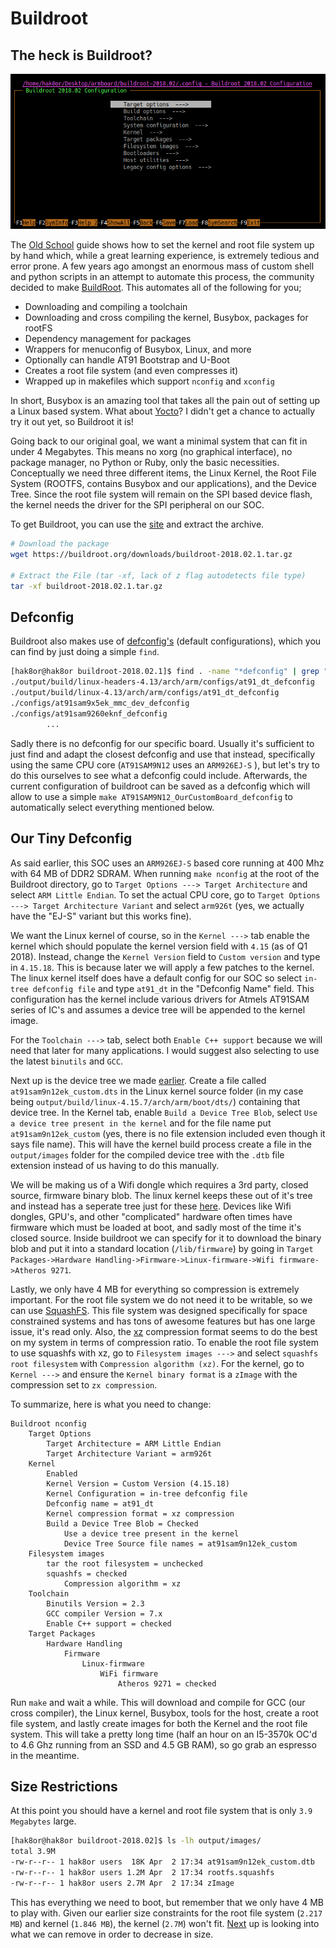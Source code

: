 # Buildroot

## The heck is Buildroot?

![Buldroot Example](images/Buildroot_Example.PNG)

The [Old School](OldSchool/readme.md) guide shows how to set the kernel and root file system up by hand which, while a great learning experience, is extremely tedious and error prone. A few years ago amongst an enormous mass of custom shell and python scripts in an attempt to automate this process, the community decided to make [BuildRoot](https://buildroot.org/). This automates all of the following for you;

- Downloading and compiling a toolchain
- Downloading and cross compiling the kernel, Busybox, packages for rootFS
- Dependency management for packages
- Wrappers for menuconfig of Busybox, Linux, and more
- Optionally can handle AT91 Bootstrap and U-Boot
- Creates a root file system (and even compresses it)
- Wrapped up in makefiles which support ```nconfig``` and ```xconfig```

In short, Busybox is an amazing tool that takes all the pain out of setting up a Linux based system. What about [Yocto](https://www.yoctoproject.org/)? I didn't get a chance to actually try it out yet, so Buildroot it is!

Going back to our original goal, we want a minimal system that can fit in under 4 Megabytes. This means no xorg (no graphical interface), no package manager, no Python or Ruby, only the basic necessities. Conceptually we need three different items, the Linux Kernel, the Root File System (ROOTFS, contains Busybox and our applications), and the Device Tree. Since the root file system will remain on the SPI based device flash, the kernel needs the driver for the SPI peripheral on our SOC.

To get Buildroot, you can use the [site](https://buildroot.org/download.html) and extract the archive.

```bash
# Download the package
wget https://buildroot.org/downloads/buildroot-2018.02.1.tar.gz

# Extract the File (tar -xf, lack of z flag autodetects file type)
tar -xf buildroot-2018.02.1.tar.gz
```

## Defconfig

Buildroot also makes use of [defconfig's](https://stackoverflow.com/questions/41885015/what-exactly-does-linux-kernels-make-defconfig-do) (default configurations), which you can find by just doing a simple ```find```.

```bash
[hak8or@hak8or buildroot-2018.02.1]$ find . -name "*defconfig" | grep "at91"
./output/build/linux-headers-4.13/arch/arm/configs/at91_dt_defconfig
./output/build/linux-4.13/arch/arm/configs/at91_dt_defconfig
./configs/at91sam9x5ek_mmc_dev_defconfig
./configs/at91sam9260eknf_defconfig
        ...
```

Sadly there is no defconfig for our specific board. Usually it's sufficient to just find and adapt the closest defconfig and use that instead, specifically using the same CPU core (```AT91SAM9N12``` uses an ```ARM926EJ-S``` ), but let's try to do this ourselves to see what a defconfig could include. Afterwards, the current configuration of buildroot can be saved as a defconfig which will allow to use a simple ```make AT91SAM9N12_OurCustomBoard_defconfig``` to automatically select everything mentioned below.

## Our Tiny Defconfig

As said earlier, this SOC uses an ```ARM926EJ-S``` based core running at 400 Mhz with 64 MB of DDR2 SDRAM. When running ```make nconfig``` at the root of the Buildroot directory, go to ```Target Options ---> Target Architecture``` and select ```ARM Little Endian```. To set the actual CPU core, go to ```Target Options ---> Target Architecture Variant``` and select ```arm926t``` (yes, we actually have the "EJ-S" variant but this works fine).

We want the Linux kernel of course, so in the ```Kernel --->``` tab enable the kernel which should populate the kernel version field with ```4.15``` (as of Q1 2018). Instead, change the ```Kernel Version``` field to ```Custom version``` and type in ```4.15.18```. This is because later we will apply a few patches to the kernel. The linux kernel itself does have a default config for our SOC so select ```in-tree defconfig file``` and type ```at91_dt``` in the "Defconfig Name" field. This configuration has the kernel include various drivers for Atmels AT91SAM series of IC's and assumes a device tree will be appended to the kernel image.

For the ```Toolchain --->``` tab, select both ```Enable C++ support``` because we will need that later for many applications. I would suggest also selecting to use the latest ```binutils``` and ```GCC```.

Next up is the device tree we made [earlier](devicetree.md). Create a file called ```at91sam9n12ek_custom.dts``` in the Linux kernel source folder (in my case being ```output/build/linux-4.15.7/arch/arm/boot/dts/```) containing that device tree. In the Kernel tab, enable ```Build a Device Tree Blob```, select ```Use a device tree present in the kernel``` and for the file name put ```at91sam9n12ek_custom``` (yes, there is no file extension included even though it says file name). This will have the kernel build process create a file in the ```output/images``` folder for the compiled device tree with the ```.dtb``` file extension instead of us having to do this manually.

We will be making us of a Wifi dongle which requires a 3rd party, closed source, firmware binary blob. The linux kernel keeps these out of it's tree and instead has a seperate tree just for these [here](https://git.kernel.org/pub/scm/linux/kernel/git/firmware/linux-firmware.git/tree/). Devices like Wifi dongles, GPU's, and other "complicated" hardware often times have firmware which must be loaded at boot, and sadly most of the time it's closed source. Inside buildroot we can specify for it to download the binary blob and put it into a standard location (```/lib/firmware```) by going in ```Target Packages->Hardware Handling->Firmware->Linux-firmware->Wifi firmware->Atheros 9271```.

Lastly, we only have 4 MB for everything so compression is extremely important. For the root file system we do not need it to be writable, so we can use [SquashFS](https://elinux.org/Squash_FS_Howto). This file system was designed specifically for space constrained systems and has tons of awesome features but has one large issue, it's read only. Also, the [xz](https://tukaani.org/xz/format.html) compression format seems to do the best on my system in terms of compression ratio. To enable the root file system to use squashfs with xz, go to ```Filesystem images --->``` and select ```squashfs root filesystem``` with ```Compression algorithm (xz)```. For the kernel, go to ```Kernel --->``` and ensure the ```Kernel binary format``` is a ```zImage``` with the compression set to ```zx compression```.

To summarize, here is what you need to change:

```none
Buildroot nconfig
    Target Options
        Target Architecture = ARM Little Endian
        Target Architecture Variant = arm926t
    Kernel
        Enabled
        Kernel Version = Custom Version (4.15.18)
        Kernel Configuration = in-tree defconfig file
        Defconfig name = at91_dt
        Kernel compression format = xz compression
        Build a Device Tree Blob = Checked
            Use a device tree present in the kernel
            Device Tree Source file names = at91sam9n12ek_custom
    Filesystem images
        tar the root filesystem = unchecked
        squashfs = checked
            Compression algorithm = xz
    Toolchain
        Binutils Version = 2.3
        GCC compiler Version = 7.x
        Enable C++ support = checked
    Target Packages
        Hardware Handling
            Firmware
                Linux-firmware
                    WiFi firmware
                        Atheros 9271 = checked
```

Run ```make``` and wait a while. This will download and compile for GCC (our cross compiler), the Linux kernel, Busybox, tools for the host, create a root file system, and lastly create images for both the Kernel and the root file system. This will take a pretty long time (half an hour on an I5-3570k OC'd to 4.6 Ghz running from an SSD and 4.5 GB RAM), so go grab an espresso in the meantime.

## Size Restrictions

At this point you should have a kernel and root file system that is only ```3.9 Megabytes``` large.

```bash
[hak8or@hak8or buildroot-2018.02]$ ls -lh output/images/
total 3.9M
-rw-r--r-- 1 hak8or users  18K Apr  2 17:34 at91sam9n12ek_custom.dtb
-rw-r--r-- 1 hak8or users 1.2M Apr  2 17:34 rootfs.squashfs
-rw-r--r-- 1 hak8or users 2.7M Apr  2 17:34 zImage
```

This has everything we need to boot, but remember that we only have 4 MB to play with. Given our earlier size constraints for the root file system (```2.217 MB```) and kernel (```1.846 MB```), the kernel (```2.7M```) won't fit. [Next](smaller.md) up is looking into what we can remove in order to decrease in size.

